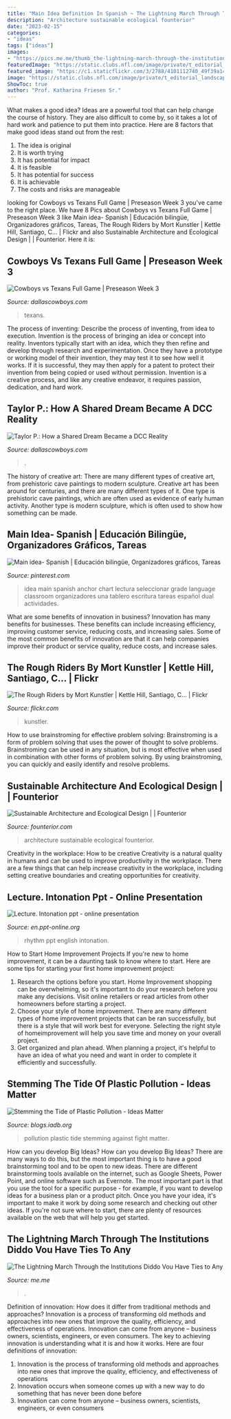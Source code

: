 ```yaml
---
title: "Main Idea Definition In Spanish ~ The Lightning March Through The Institutions Diddo Vou Have Ties To Any"
description: "Architecture sustainable ecological founterior"
date: "2023-02-15"
categories:
- "ideas"
tags: ["ideas"]
images:
- "https://pics.me.me/thumb_the-lightning-march-through-the-institutions-did-do-vou-have-ties-61965249.png"
featuredImage: "https://static.clubs.nfl.com/image/private/t_editorial_landscape_12_desktop/cowboys/ycdqxergh3pfi0ip87yr"
featured_image: "https://c1.staticflickr.com/3/2788/4101112740_49f39a145e_b.jpg"
image: "https://static.clubs.nfl.com/image/private/t_editorial_landscape_12_desktop/cowboys/oawbhof7mhqqjnekiwgu"
ShowToc: true
author: "Prof. Katharina Friesen Sr."
---
```



What makes a good idea?
Ideas are a powerful tool that can help change the course of history. They are also difficult to come by, so it takes a lot of hard work and patience to put them into practice. Here are 8 factors that make good ideas stand out from the rest: 
1. The idea is original 
2. It is worth trying 
3. It has potential for impact 
4. It is feasible 
5. It has potential for success 
6. It is achievable 
7. The costs and risks are manageable 

	

		
looking for Cowboys vs Texans Full Game | Preseason Week 3 you've came to the right place. We have 8 Pics about Cowboys vs Texans Full Game | Preseason Week 3 like Main idea- Spanish | Educación bilingüe, Organizadores gráficos, Tareas, The Rough Riders by Mort Kunstler | Kettle Hill, Santiago, C… | Flickr and also Sustainable Architecture and Ecological Design | | Founterior. Here it is:
		
    
## Cowboys Vs Texans Full Game | Preseason Week 3

<img loading=lazy src="https://static.clubs.nfl.com/image/private/t_editorial_landscape_12_desktop/cowboys/oawbhof7mhqqjnekiwgu" onerror="this.onerror=null;this.src='https://tse1.mm.bing.net/th?id=OIP.2qDqZDR0X_ZnrlVUS9po9gHaEK&amp;pid=15.1';" alt="Cowboys vs Texans Full Game | Preseason Week 3">

_Source: dallascowboys.com_

>texans. 

	

The process of inventing: Describe the process of inventing, from idea to execution.
Invention is the process of bringing an idea or concept into reality. Inventors typically start with an idea, which they then refine and develop through research and experimentation. Once they have a prototype or working model of their invention, they may test it to see how well it works. If it is successful, they may then apply for a patent to protect their invention from being copied or used without permission. Invention is a creative process, and like any creative endeavor, it requires passion, dedication, and hard work.

    
## Taylor P.: How A Shared Dream Became A DCC Reality

<img loading=lazy src="https://static.clubs.nfl.com/image/private/t_editorial_landscape_12_desktop/cowboys/ycdqxergh3pfi0ip87yr" onerror="this.onerror=null;this.src='https://tse3.mm.bing.net/th?id=OIP.fny9gSBuiUOtdZxOYrygKAHaEK&amp;pid=15.1';" alt="Taylor P.: How a Shared Dream Became a DCC Reality">

_Source: dallascowboys.com_

>. 

	

The history of creative art: There are many different types of creative art, from prehistoric cave paintings to modern sculpture.
Creative art has been around for centuries, and there are many different types of it. One type is prehistoric cave paintings, which are often used as evidence of early human activity. Another type is modern sculpture, which is often used to show how something can be made.

    
## Main Idea- Spanish | Educación Bilingüe, Organizadores Gráficos, Tareas

<img loading=lazy src="https://i.pinimg.com/originals/c9/eb/2a/c9eb2a4df1575f6147f092ecd4e899e1.jpg" onerror="this.onerror=null;this.src='https://tse3.mm.bing.net/th?id=OIP.G5Ab6E9_JSRwqurggdNgwAHaJ4&amp;pid=15.1';" alt="Main idea- Spanish | Educación bilingüe, Organizadores gráficos, Tareas">

_Source: pinterest.com_

>idea main spanish anchor chart lectura seleccionar grade language classroom organizadores una tablero escritura tareas español dual actividades. 

	

What are some benefits of innovation in business?
Innovation has many benefits for businesses. These benefits can include increasing efficiency, improving customer service, reducing costs, and increasing sales. Some of the most common benefits of innovation are that it can help companies improve their product or service quality, reduce costs, and increase sales.

    
## The Rough Riders By Mort Kunstler | Kettle Hill, Santiago, C… | Flickr

<img loading=lazy src="https://c1.staticflickr.com/3/2788/4101112740_49f39a145e_b.jpg" onerror="this.onerror=null;this.src='https://tse2.mm.bing.net/th?id=OIP.LrYDKglKjGJIoi9uQrs33wHaFb&amp;pid=15.1';" alt="The Rough Riders by Mort Kunstler | Kettle Hill, Santiago, C… | Flickr">

_Source: flickr.com_

>kunstler. 

	

How to use brainstroming for effective problem solving:
Brainstroming is a form of problem solving that uses the power of thought to solve problems. Brainstroming can be used in any situation, but is most effective when used in combination with other forms of problem solving. By using brainstroming, you can quickly and easily identify and resolve problems.

    
## Sustainable Architecture And Ecological Design | | Founterior

<img loading=lazy src="https://founterior.com/wp-content/uploads/2015/05/sustainable-architecture-4.jpg" onerror="this.onerror=null;this.src='https://tse1.mm.bing.net/th?id=OIP.VOT5LuAN0QPE-_sySfRVnQHaLI&amp;pid=15.1';" alt="Sustainable Architecture and Ecological Design | | Founterior">

_Source: founterior.com_

>architecture sustainable ecological founterior. 

	

Creativity in the workplace: How to be creative
Creativity is a natural quality in humans and can be used to improve productivity in the workplace. There are a few things that can help increase creativity in the workplace, including setting creative boundaries and creating opportunities for creativity.

    
## Lecture. Intonation Ppt - Online Presentation

<img loading=lazy src="http://cf.ppt-online.org/files/slide/f/FBVWhOnlpadEwy3j9I6UJLi8ZYTDQrt4SmKukR/slide-34.jpg" onerror="this.onerror=null;this.src='https://tse1.mm.bing.net/th?id=OIP.JyEGL2ITn4yz2DQZWq5KbgHaFj&amp;pid=15.1';" alt="Lecture. Intonation ppt - online presentation">

_Source: en.ppt-online.org_

>rhythm ppt english intonation. 

	

How to Start Home Improvement Projects
If you're new to home improvement, it can be a daunting task to know where to start. Here are some tips for starting your first home improvement project: 
1. Research the options before you start. Home Improvement shopping can be overwhelming, so it's important to do your research before you make any decisions. Visit online retailers or read articles from other homeowners before starting a project. 
2. Choose your style of home improvement. There are many different types of home improvement projects that can be ran successfully, but there is a style that will work best for everyone. Selecting the right style of homeimprovement will help you save time and money on your overall project. 
3. Get organized and plan ahead. When planning a project, it's helpful to have an idea of what you need and want in order to complete it efficiently and successfully.

    
## Stemming The Tide Of Plastic Pollution - Ideas Matter

<img loading=lazy src="https://blogs.iadb.org/ideas-matter/wp-content/uploads/sites/12/2019/04/stemmingtideplasticpollution-.jpg" onerror="this.onerror=null;this.src='https://tse1.mm.bing.net/th?id=OIP.9utG4G83S7xiIqDdYbwmMgHaE8&amp;pid=15.1';" alt="Stemming the Tide of Plastic Pollution - Ideas Matter">

_Source: blogs.iadb.org_

>pollution plastic tide stemming against fight matter. 

	

How can you develop Big Ideas?
How can you develop Big Ideas? There are many ways to do this, but the most important thing is to have a good brainstorming tool and to be open to new ideas. There are different brainstorming tools available on the internet, such as Google Sheets, Power Point, and online software such as Evernote. The most important part is that you use the tool for a specific purpose - for example, if you want to develop ideas for a business plan or a product pitch. Once you have your idea, it's important to make it work by doing some research and checking out other ideas. If you're not sure where to start, there are plenty of resources available on the web that will help you get started.

    
## The Lightning March Through The Institutions Diddo Vou Have Ties To Any

<img loading=lazy src="https://pics.me.me/thumb_the-lightning-march-through-the-institutions-did-do-vou-have-ties-61965249.png" onerror="this.onerror=null;this.src='https://tse1.mm.bing.net/th?id=OIP.OQyJCupfH6hJ6s1jQnMb8QAAAA&amp;pid=15.1';" alt="The Lightning March Through the Institutions Diddo Vou Have Ties to Any">

_Source: me.me_

>. 

	

Definition of innovation: How does it differ from traditional methods and approaches?
Innovation is a process of transforming old methods and approaches into new ones that improve the quality, efficiency, and effectiveness of operations. Innovation can come from anyone – business owners, scientists, engineers, or even consumers. The key to achieving innovation is understanding what it is and how it works. Here are four definitions of innovation: 
1. Innovation is the process of transforming old methods and approaches into new ones that improve the quality, efficiency, and effectiveness of operations 
2. Innovation occurs when someone comes up with a new way to do something that has never been done before 
3. Innovation can come from anyone – business owners, scientists, engineers, or even consumers 

